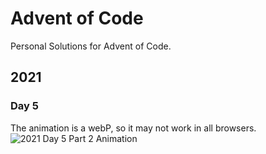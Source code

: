 # Advent of Code
Personal Solutions for Advent of Code.
## 2021

### Day 5
The animation is a webP, so it may not work in all browsers.
![2021 Day 5 Part 2 Animation](https://github.com/kevinp2000/advent-of-code/blob/main/visualizations/2021/2021_day5_part2.webp?raw=true)
